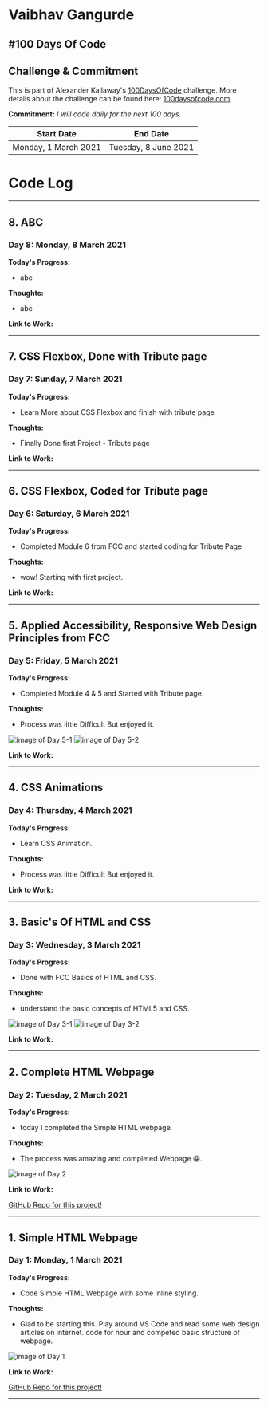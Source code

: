 
# Vaibhav Gangurde 

## #100 Days Of Code


## Challenge & Commitment
This is part of Alexander Kallaway's [100DaysOfCode](https://github.com/Kallaway/100-days-of-code "the official repo") challenge. More details about the challenge can be found here: [100daysofcode.com](http://100daysofcode.com/ "100daysofcode.com").

**Commitment:** *I will code daily for the next 100 days.*


|  Start Date          | End Date             |
| -------------        | ------------         |
| Monday, 1 March 2021 | Tuesday, 8 June 2021 |


# Code Log
<!-- ---
## 0. Simple HTML Webpage
### Day 0: Monday, 1 March 2021
**Today's Progress:** 
- abc
**Thoughts:** 
- abc
![image of Day 1](https://github.com/Vaibhavsg17/100DaysOfCode-log/blob/main/assets/images/Day1%20simple%20page.png)
**Link to Work:**
 [GitHub Repo for this project!](https://github.com/Vaibhavsg17/100DaysOfCode-log/tree/main/Simple-HTML-Webpage)
--- -->
---

## 8. ABC
### Day 8: Monday, 8 March 2021

**Today's Progress:** 
- abc

**Thoughts:** 
- abc

**Link to Work:**

---

## 7. CSS Flexbox, Done with Tribute page 
### Day 7: Sunday, 7 March 2021

**Today's Progress:** 
- Learn More about CSS Flexbox and finish with tribute page 

**Thoughts:** 
- Finally Done first Project - Tribute page

<!--![image of Day 1](https://github.com/Vaibhavsg17/100DaysOfCode-log/blob/main/assets/images/Day1%20simple%20page.png) -->

**Link to Work:**

<!-- [GitHub Repo for this project!](https://github.com/Vaibhavsg17/100DaysOfCode-log/tree/main/Simple-HTML-Webpage) -->
 
---

## 6. CSS Flexbox, Coded for Tribute page
### Day 6: Saturday, 6 March 2021

**Today's Progress:** 
- Completed Module 6 from FCC and started coding for Tribute Page

**Thoughts:** 
- wow! Starting with first project.

<!--![image of Day 1](https://github.com/Vaibhavsg17/100DaysOfCode-log/blob/main/assets/images/Day1%20simple%20page.png)-->

**Link to Work:**

<!-- [GitHub Repo for this project!](https://github.com/Vaibhavsg17/100DaysOfCode-log/tree/main/Simple-HTML-Webpage)-->
 
---

## 5. Applied Accessibility, Responsive Web Design Principles from FCC
### Day 5: Friday, 5 March 2021

**Today's Progress:** 
-  Completed Module 4 & 5 and Started with Tribute page.

**Thoughts:** 
- Process was little Difficult But enjoyed it.

![image of Day 5-1](https://github.com/Vaibhavsg17/100DaysOfCode-log/blob/main/assets/images/Day%205-1%20-%20completed%20Module%204.png) 
![image of Day 5-2](https://github.com/Vaibhavsg17/100DaysOfCode-log/blob/main/assets/images/Day%205-2%20-%20completed%20Module%205.png)

**Link to Work:**

---

## 4. CSS Animations 
### Day 4: Thursday, 4 March 2021

**Today's Progress:** 
-  Learn CSS Animation.

**Thoughts:** 
- Process was little Difficult But enjoyed it.
<!-- ![image of Day 4](https://github.com/Vaibhavsg17/100DaysOfCode-log/blob/main/assets/images/Day1%20simple%20page.png) -->

**Link to Work:**

---

## 3. Basic's Of HTML and CSS 
### Day 3: Wednesday, 3 March 2021

**Today's Progress:** 
-  Done with FCC Basics of HTML and CSS.

**Thoughts:** 
- understand the basic concepts of HTML5 and CSS.

![image of Day 3-1](https://github.com/Vaibhavsg17/100DaysOfCode-log/blob/main/assets/images/day3-1-module%201%20completed.png)
![image of Day 3-2](https://github.com/Vaibhavsg17/100DaysOfCode-log/blob/main/assets/images/Day3-2-module%202%20completed.png)

**Link to Work:**

---

## 2. Complete HTML Webpage
### Day 2: Tuesday, 2 March 2021

**Today's Progress:** 
- today I completed the Simple HTML webpage.

**Thoughts:** 
- The process was amazing and completed Webpage 😀.

![image of Day 2](https://github.com/Vaibhavsg17/100DaysOfCode-log/blob/main/assets/images/Day2-Completed%20webpage.png)

**Link to Work:**

 [GitHub Repo for this project!](https://github.com/Vaibhavsg17/100DaysOfCode-log/tree/main/Simple-HTML-Webpage)

---

## 1. Simple HTML Webpage
### Day 1: Monday, 1 March 2021

**Today's Progress:** 
- Code Simple HTML Webpage with some inline styling.

**Thoughts:** 
- Glad to be starting this. Play around VS Code and read some web design articles on internet. code for hour and competed basic structure of webpage.

![image of Day 1](https://github.com/Vaibhavsg17/100DaysOfCode-log/blob/main/assets/images/Day1%20simple%20page.png)

**Link to Work:**

 [GitHub Repo for this project!](https://github.com/Vaibhavsg17/100DaysOfCode-log/tree/main/Simple-HTML-Webpage)
 
---

